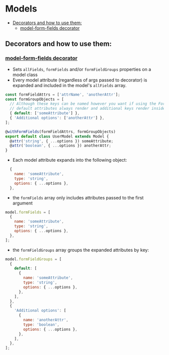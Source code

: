 # Models

<!-- START doctoc generated TOC please keep comment here to allow auto update -->
<!-- DON'T EDIT THIS SECTION, INSTEAD RE-RUN doctoc TO UPDATE -->

- [Decorators and how to use them:](#decorators-and-how-to-use-them)
  - [model-form-fields decorator](#model-form-fields-decorator)

<!-- END doctoc generated TOC please keep comment here to allow auto update -->

## Decorators and how to use them:

### [model-form-fields decorator](../app/decorators/model-form-fields.js)

- Sets `allFields`, `formFields` and/or `formFieldGroups` properties on a model class
- Every model attribute (regardless of args passed to decorator) is expanded and included in the model's `allFields` array.

```js
const formFieldAttrs = ['attrName', 'anotherAttr'];
const formGroupObjects = [
  // Although these keys can be named however you want if using the FormFieldGroups template,
  // default attributes always render and additional keys render inside toggle groups labeled by the key name here
  { default: ['someAttribute'] },
  { 'Additional options': ['anotherAttr'] },
];

@withFormFields(formFieldAttrs, formGroupObjects)
export default class UserModel extends Model {
  @attr('string', { ...options }) someAttribute;
  @attr('boolean', { ...options }) anotherAttr;
}
```

- Each model attribute expands into the following object:

```js
  {
    name: 'someAttribute',
    type: 'string',
    options: { ...options },
  },
```

- the `formFields` array only includes attributes passed to the first argument

```js
model.formFields = [
  {
    name: 'someAttribute',
    type: 'string',
    options: { ...options },
  },
];
```

- the `formFieldGroups` array groups the expanded attributes by key:

```js
model.formFieldGroups = [
  {
    default: [
      {
        name: 'someAttribute',
        type: 'string',
        options: { ...options },
      },
    ],
  },
  {
    'Additional options': [
      {
        name: 'anotherAttr',
        type: 'boolean',
        options: { ...options },
      },
    ],
  },
];
```

